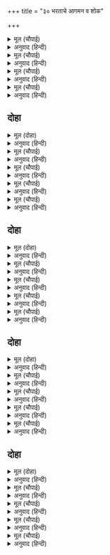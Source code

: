 +++
title = "३० भरताचे आगमन व शोक"

+++


<details><summary>मूल (चौपाई)</summary>

हाट बाट नहिं जाइ निहारी।  
जनु पुर दहँ दिसि लागि दवारी॥  
आवत सुत सुनि कैकय नंदिनि।  
हरषी रबिकुल जलरुह चंदिनि॥
</details>

<details><summary>अनुवाद (हिन्दी)</summary>

बाजार व रस्ते पहावत नव्हते, जणू दाही दिशांना वणवा लागला असावा. पुत्र येत असल्याचे ऐकून सूर्यकुलरूपी कमलाला कोमेजून टाकणारे चांदणे बनलेली कैकेयी फार आनंदित झाली.॥ १॥
</details>

<details><summary>मूल (चौपाई)</summary>

सजि आरती मुदित उठि धाई।  
द्वारेहिं भेंटि भवन लेइ आई॥  
भरत दुखित परिवारु निहारा।  
मानहुँ तुहिन बनज बनु मारा॥
</details>

<details><summary>अनुवाद (हिन्दी)</summary>

ती आरती सजवून आनंदाने धावली आणि दरवाजा जवळ भेटताच भरताला महालात घेऊन गेली. भरताला सर्व परिवार दुःखात असलेला दिसला, जणू कमल-वनाला दवाने करपून टाकावे.॥ २॥
</details>

<details><summary>मूल (चौपाई)</summary>

कैकेई हरषित एहि भाँती।  
मनहुँ मुदित दव लाइ किराती॥  
सुतहिससोच देखि मनु मारें।  
पूँछति नैहर कुसल हमारें॥
</details>

<details><summary>अनुवाद (हिन्दी)</summary>

एक कैकेयीच अशी आनंदित दिसत होती की, जणू जंगलाला आग लावून भिल्लिणीला आनंद वाटावा. भरताला काळजीत पडलेला व उदासवाणा पाहून ती विचारू लागली की, ‘आमच्या माहेरी सर्व खुशाल आहे ना?’॥ ३॥
</details>

<details><summary>मूल (चौपाई)</summary>

सकल कुसल कहि भरत सुनाई।  
पूँछी निज कुल कुसल भलाई॥  
कहु कहँ तात कहाँ सब माता।  
कहँ सिय राम लखन प्रिय भ्राता॥
</details>

<details><summary>अनुवाद (हिन्दी)</summary>

भरताने सर्व खुशाली सांगितली. मग आपल्या कुळाचे क्षेम विचारले. भरत म्हणाला की, ‘बाबा कुठे आहेत? माझ्या सर्व माता कुठे आहेत? सीता व माझे प्रिय भाऊ राम-लक्ष्मण कुठे आहेत?’॥ ४॥
</details>

## दोहा


<details><summary>मूल (दोहा)</summary>

सुनि सुत बचन सनेहमय कपट नीर भरि नैन।  
भरत श्रवन मन सूल सम पापिनि बोली बैन॥ १५९॥
</details>

<details><summary>अनुवाद (हिन्दी)</summary>

पुत्राचे प्रेमळ उद्गार ऐकून नेत्रांमध्ये खोटे पाणी आणत पापिणी कैकेयी भरताच्या कानात मनाला शूळाप्रमाणे बोचणारे शब्द बोलली,॥ १५९॥
</details>

<details><summary>मूल (चौपाई)</summary>

तातबात मैं सकल सँवारी।  
भै मंथरा सहाय बिचारी॥  
कछुककाजबिधिबीच बिगारेउ।  
भूपति सुरपति पुर पगु धारेउ॥
</details>

<details><summary>अनुवाद (हिन्दी)</summary>

‘बाळा! मी सर्व गोष्टी बरोबर जमवल्या होत्या. बिचाऱ्या मंथरेने मदतही केली, परंतु विधात्याने मध्येच थोडा खोडा घातला. त्यामुळे राजा देवलोकी निघून गेले.’॥ १॥
</details>

<details><summary>मूल (चौपाई)</summary>

सुनत भरतु भए बिबस बिषादा।  
जनु सहमेउ करि केहरि नादा॥  
तात तात हा तात पुकारी।  
परे भूमितल ब्याकुल भारी॥
</details>

<details><summary>अनुवाद (हिन्दी)</summary>

हे ऐकताच दुःखामुळे भरताची दशा दयनीय झाली, जणू सिंहाची गर्जना ऐकून हत्ती घाबरून गेला. तो ‘बाबा, बाबा, अहो बाबा!’ असे म्हणत अत्यंत व्याकूळ होऊन जमिनीवर पडला.॥ २॥
</details>

<details><summary>मूल (चौपाई)</summary>

चलत न देखन पायउँ तोही।  
तात न रामहि सौंपेहु मोही॥  
बहुरि धीर धरि उठे सँभारी।  
कहु पितु मरन हेतु महतारी॥
</details>

<details><summary>अनुवाद (हिन्दी)</summary>

आणि विलाप करीत म्हणू लागला की, ‘अहो बाबा! मी तुम्हांला अंतकाळी पाहूही शकलो नाही. तुम्ही मला श्रीरामांच्या हाती सोपवूनही गेला नाहीत.’ मग धीर धरून तो स्वतःला सावरत उठला आणि म्हणाला, ‘आई! बाबांच्या मृत्यूचे कारण तर सांग.’॥ ३॥
</details>

<details><summary>मूल (चौपाई)</summary>

सुनि सुत बचन कहति कैकेई।  
मरमु पाँछि जनु माहुर देई॥  
आदिहु तें सब आपनि करनी।  
कुटिल कठोर मुदित मन बरनी॥
</details>

<details><summary>अनुवाद (हिन्दी)</summary>

पुत्राचे बोलणे ऐकून कैकेयी सांगू लागली, जणू मर्मस्थानी चिरून ती त्यात विष भरत होती. कुटिल व कठोर कैकेयीने आपले सर्व कृत्य प्रारंभापासून शेवटपर्यंत प्रसन्नपणे सांगितले.॥ ४॥
</details>

## दोहा


<details><summary>मूल (दोहा)</summary>

भरतहि बिसरेउ पितु मरन सुनत राम बन गौनु।  
हेतु अपनपउ जानि जियँ थकित रहे धरि मौनु॥ १६०॥
</details>

<details><summary>अनुवाद (हिन्दी)</summary>

श्रीरामचंद्रांचे वनात जाणे ऐकून भरत पित्याचे मरण विसरून गेला आणि मनात या सर्व अनर्थाचे कारण आपण आहोत, असे समजून अवाक् व सुन्न झाला.॥ १६०॥
</details>

<details><summary>मूल (चौपाई)</summary>

बिकल बिलोकि सुतहि समुझावति।  
मनहुँ जरे पर लोनु लगावति॥  
तात राउ नहिं सोचै जोगू।  
बिढ़इ सुकृत जसु कीन्हेउ भोगू॥
</details>

<details><summary>अनुवाद (हिन्दी)</summary>

मुलगा व्याकूळ झालेला पाहून कैकेयी त्याला समजावू लागली, जणू भाजल्या जागी मीठ चोळू लागली. ती म्हणाली, ‘बाळा! राजांसाठी काळजी करण्याचे कारण नाही. त्यांनी पुण्य आणि कीर्ती मिळवून त्याचा पुरेपूर भोग घेतला आहे.॥ १॥
</details>

<details><summary>मूल (चौपाई)</summary>

जीवत सकल जनम फल पाए।  
अंत अमरपति सदन सिधाए॥  
अस अनुमानि सोच परिहरहू।  
सहित समाज राज पुर करहू॥
</details>

<details><summary>अनुवाद (हिन्दी)</summary>

जीवनामध्ये त्यांनी जन्म घेतल्याचे संपूर्ण फळ मिळविले आहे आणि शेवटी ते इंद्रलोकी गेले. असा विचार करून चिंता सोडून दे व परिवारासह अयोध्येचे राज्य कर.’॥ २॥
</details>

<details><summary>मूल (चौपाई)</summary>

सुनि सुठि सहमेउ राजकुमारू।  
पाकें छत जनु लाग अँगारू॥  
धीरज धरि भरिलेहिं उसासा।  
पापिनि सबहि भाँति कुल नासा॥
</details>

<details><summary>अनुवाद (हिन्दी)</summary>

हे ऐकून राजकुमार भरताला मोठा धक्का बसला. जणू पिकलेल्या जखमेला विस्तवाचा चटका बसला. त्याने मन घट्ट करून मोठा उसासा टाकत म्हटले की, ‘पापिणी, तू सर्व तऱ्हेने कुळाचा नाश केलास.॥ ३॥
</details>

<details><summary>मूल (चौपाई)</summary>

जौं पै कुरुचि रही अति तोही।  
जनमत काहे न मारे मोही॥  
पेड़ काटि तैं पालउ सींचा।  
मीन जिअन निति बारि उलीचा॥
</details>

<details><summary>अनुवाद (हिन्दी)</summary>

जर तुझी अशी दुष्ट इच्छा होती, तर जन्म घेताच मला मारून का टाकले नाहीस? तू वृक्ष तोडून पानांना पाणी घातलेस, माशाने जिवंत राहावे, म्हणून पाणी फेकून दिलेस. माझे हित करण्याऐवजी उलट अहित केलेस.॥ ४॥
</details>

## दोहा


<details><summary>मूल (दोहा)</summary>

हंसबंसु दसरथु जनकु राम लखन से भाइ।  
जननी तूँ जननी भई बिधि सन कछु न बसाइ॥ १६१॥
</details>

<details><summary>अनुवाद (हिन्दी)</summary>

मला सूर्यवंशासारखा वंश, दशरथांच्यासारखा पिता व राम-लक्ष्मणासारखे भाऊ मिळाले. परंतु हे माते, मला जन्म देणारी आई तू झालीस! काय करणार? विधात्याच्यापुढे कुणाचे काही चालत नाही.॥ १६१॥
</details>

<details><summary>मूल (चौपाई)</summary>

जब तैं कुमति कुमत जियँ ठयऊ।  
खंड खंड होइ हृदउ न गयऊ॥  
बर मागत मन भइ नहिं पीरा।  
गरि न जीह मुहँ परेउ न कीरा॥
</details>

<details><summary>अनुवाद (हिन्दी)</summary>

अग दुष्टे! जेव्हा तू हा दुष्ट विचार मनात पक्का केलास, त्यावेळीच तुझ्या हृदयाचे तुकडे तुकडे का नाही झाले? वरदान मागताना तुझ्या मनात थोडेसुद्धा दुःख झाले नाही? तुझी जीभ गळून नाही पडली? तुझ्या तोंडात किडे का नाही पडले?॥ १॥
</details>

<details><summary>मूल (चौपाई)</summary>

भूपँ प्रतीति तोरि किमि कीन्ही।  
मरन काल बिधि मति हरि लीन्ही॥  
बिधिहुँ न नारि हृदयगति जानी।  
सकल कपट अघ अवगुन खानी॥
</details>

<details><summary>अनुवाद (हिन्दी)</summary>

राजांनी तुझ्यावर विश्वास कसा ठेवला? विधात्याने त्यांची बुद्धी मरतेवेळी हरण केली होती, असे वाटते. स्त्रियांच्या मनातील चाल विधात्यालाही कळली नाही. तुझे हृदय पूर्णपणे कपट, पाप व अवगुण यांची खाण आहे.॥ २॥
</details>

<details><summary>मूल (चौपाई)</summary>

सरल सुसील धरम रत राऊ।  
सो किमि जानै तीय सुभाऊ॥  
अस को जीव जंतु जग माहीं।  
जेहि रघुनाथ प्रानप्रिय नाहीं॥
</details>

<details><summary>अनुवाद (हिन्दी)</summary>

आणि राजा हे तर सरळ, सुशील व धर्मपरायण होते. त्यांना स्त्री-स्वभाव कसा कळणार? अग! जगात असा कोणता प्राणी आहे की, त्याला श्रीरामचंद्र प्राणांसारखे प्रिय नाहीत?॥ ३॥
</details>

<details><summary>मूल (चौपाई)</summary>

भे अति अहित रामु तेउ तोही।  
को तू अहसि सत्य कहु मोही॥  
जो हसिसोहसिमुहँ मसि लाई।  
आँखि ओट उठि बैठहि जाई॥
</details>

<details><summary>अनुवाद (हिन्दी)</summary>

ते श्रीरामही तुला वैऱ्यासारखे वाटले? तू कोण आहेस? मला खरे खरे सांग. तू जी कोण असशील, ती आता आपले तोंड काळे करून माझ्या डोळ्यांआड निघून जा कशी!॥ ४॥
</details>

## दोहा


<details><summary>मूल (दोहा)</summary>

राम बिरोधी हृदय तें प्रगट कीन्ह बिधि मोहि।  
मो समान को पातकी बादि कहउँ कछु तोहि॥ १६२॥
</details>

<details><summary>अनुवाद (हिन्दी)</summary>

विधात्याने मला श्रीरामांना विरोध करणाऱ्या तुझ्यापासून उत्पन्न केले व मला श्रीरामविरोधी ठरविले. माझ्यासारखा पापी दुसरा कोण आहे? मीच पापी आहे. मग विनाकारण मी तुला व्ययर्थच बोलत आहे’॥ १६२॥
</details>

<details><summary>मूल (चौपाई)</summary>

सुनि सत्रुघुन मातु कुटिलाई।  
जरहिं गात रिस कछु न बसाई॥  
तेहि अवसर कुबरी तहँ आई।  
बसन बिभूषन बिबिध बनाई॥
</details>

<details><summary>अनुवाद (हिन्दी)</summary>

मातेचा दुष्टपणा ऐकून शत्रुघ्नाचे शरीर क्रोधाने पेटले होते, परंतु त्याचे काही चालत नव्हते. त्याचवेळी तऱ्हेतऱ्हेची वस्त्रे व अलंकार यांनी नटून कुबडी मंथरा तेथे आली.॥ १॥
</details>

<details><summary>मूल (चौपाई)</summary>

लखिरिसभरेउलखनलघु भाई।  
बरत अनल घृत आहुति पाई॥  
हुमगिलात तकिकूबर मारा।  
परि मुह भर महि करत पुकारा॥
</details>

<details><summary>अनुवाद (हिन्दी)</summary>

तिला नटलेली पाहून लक्ष्मणाचा छोटा भाऊ शत्रुघ्न भडकला. जणू जळत्या आगीत तुपाची आहुती पडली. त्याने तिच्या कुबडावर जोराने लाथ मारली. ती ओरडत जमिनीवर तोंडघशी पडली.॥ २॥
</details>

<details><summary>मूल (चौपाई)</summary>

कूबर टूटेउ फूट कपारू।  
दलित दसन मुख रुधिर प्रचारू॥  
आह दइअ मैं काह नसावा।  
करत नीक फलु अनइस पावा॥
</details>

<details><summary>अनुवाद (हिन्दी)</summary>

तिचे कुबड मोडले, कपाळ फुटले, दात तुटले आणि तोंडातून रक्त वाहू लागले. ती विव्हळत म्हणाली, ‘अरे दैवा, चांगले करता मला वाईट फळ मिळाले. मी काय वाईट केले?’॥ ३॥
</details>

<details><summary>मूल (चौपाई)</summary>

सुनिरिपुहनलख नखसिख खोटी।  
लगे घसीटन धरि धरि झोंटी॥  
भरत दयानिधि दीन्हि छड़ाई।  
कौसल्या पहिं गे दोउ भाई॥
</details>

<details><summary>अनुवाद (हिन्दी)</summary>

तिचे बोलणे ऐकून आणि ती नखशिखांत दुष्ट आहे, असे पाहून शत्रुघ्न तिच्या झिंज्या धरून तिला फरफटत नेऊ लागला. तेव्हा दयाळू भरताने तिला सोडविले आणि दोघे भाऊ कौसल्या मातेकडे गेले.॥ ४॥
</details>
